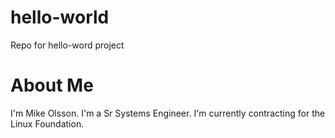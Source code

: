 # hello-world
Repo for hello-word project

# About Me
I'm Mike Olsson.  I'm a Sr Systems Engineer.
I'm currently contracting for the Linux Foundation.

